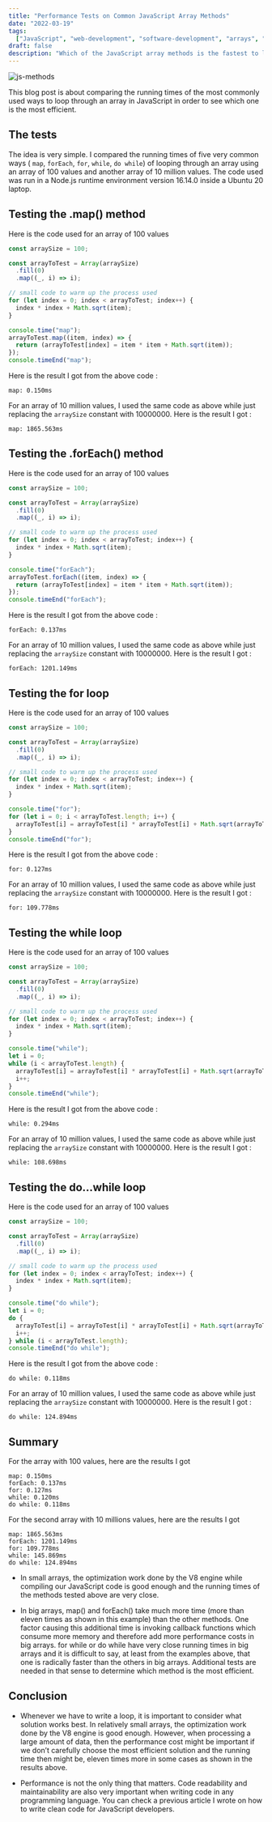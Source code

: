 ```yaml
---
title: "Performance Tests on Common JavaScript Array Methods"
date: "2022-03-19"
tags:
  ["JavaScript", "web-development", "software-development", "arrays", "lists"]
draft: false
description: "Which of the JavaScript array methods is the fastest to loop through an array ? "
---
```


![js-methods](/images/js-methods.png)

This blog post is about comparing the running times of the most commonly used ways to loop through an array in JavaScript in order to see which one is the most efficient.

## The tests

The idea is very simple. I compared the running times of five very common ways ( `map`, `forEach`, `for`, `while`, `do while`) of looping through an array using an array of 100 values and another array of 10 million values.
The code used was run in a Node.js runtime environment version 16.14.0 inside a Ubuntu 20 laptop.

## Testing the .map() method

Here is the code used for an array of 100 values

```javascript
const arraySize = 100;

const arrayToTest = Array(arraySize)
  .fill(0)
  .map((_, i) => i);

// small code to warm up the process used
for (let index = 0; index < arrayToTest; index++) {
  index * index + Math.sqrt(item);
}

console.time("map");
arrayToTest.map((item, index) => {
  return (arrayToTest[index] = item * item + Math.sqrt(item));
});
console.timeEnd("map");
```

Here is the result I got from the above code :

```
map: 0.150ms
```

For an array of 10 million values, I used the same code as above while just replacing the `arraySize` constant with 10000000. Here is the result I got :

```
map: 1865.563ms
```

## Testing the .forEach() method

Here is the code used for an array of 100 values

```javascript
const arraySize = 100;

const arrayToTest = Array(arraySize)
  .fill(0)
  .map((_, i) => i);

// small code to warm up the process used
for (let index = 0; index < arrayToTest; index++) {
  index * index + Math.sqrt(item);
}

console.time("forEach");
arrayToTest.forEach((item, index) => {
  return (arrayToTest[index] = item * item + Math.sqrt(item));
});
console.timeEnd("forEach");
```

Here is the result I got from the above code :

```
forEach: 0.137ms
```

For an array of 10 million values, I used the same code as above while just replacing the `arraySize` constant with 10000000. Here is the result I got :

```
forEach: 1201.149ms
```

## Testing the for loop

Here is the code used for an array of 100 values

```javascript
const arraySize = 100;

const arrayToTest = Array(arraySize)
  .fill(0)
  .map((_, i) => i);

// small code to warm up the process used
for (let index = 0; index < arrayToTest; index++) {
  index * index + Math.sqrt(item);
}

console.time("for");
for (let i = 0; i < arrayToTest.length; i++) {
  arrayToTest[i] = arrayToTest[i] * arrayToTest[i] + Math.sqrt(arrayToTest[i]);
}
console.timeEnd("for");
```

Here is the result I got from the above code :

```
for: 0.127ms
```

For an array of 10 million values, I used the same code as above while just replacing the `arraySize` constant with 10000000. Here is the result I got :

```
for: 109.778ms
```

## Testing the while loop

Here is the code used for an array of 100 values

```javascript
const arraySize = 100;

const arrayToTest = Array(arraySize)
  .fill(0)
  .map((_, i) => i);

// small code to warm up the process used
for (let index = 0; index < arrayToTest; index++) {
  index * index + Math.sqrt(item);
}

console.time("while");
let i = 0;
while (i < arrayToTest.length) {
  arrayToTest[i] = arrayToTest[i] * arrayToTest[i] + Math.sqrt(arrayToTest[i]);
  i++;
}
console.timeEnd("while");
```

Here is the result I got from the above code :

```
while: 0.294ms
```

For an array of 10 million values, I used the same code as above while just replacing the `arraySize` constant with 10000000. Here is the result I got :

```
while: 108.698ms
```

## Testing the do…while loop

Here is the code used for an array of 100 values

```javascript
const arraySize = 100;

const arrayToTest = Array(arraySize)
  .fill(0)
  .map((_, i) => i);

// small code to warm up the process used
for (let index = 0; index < arrayToTest; index++) {
  index * index + Math.sqrt(item);
}

console.time("do while");
let i = 0;
do {
  arrayToTest[i] = arrayToTest[i] * arrayToTest[i] + Math.sqrt(arrayToTest[i]);
  i++;
} while (i < arrayToTest.length);
console.timeEnd("do while");
```

Here is the result I got from the above code :

```
do while: 0.118ms
```

For an array of 10 million values, I used the same code as above while just replacing the `arraySize` constant with 10000000. Here is the result I got :

```
do while: 124.894ms
```

## Summary

For the array with 100 values, here are the results I got

```
map: 0.150ms
forEach: 0.137ms
for: 0.127ms
while: 0.120ms
do while: 0.118ms
```

For the second array with 10 millions values, here are the results I got

```
map: 1865.563ms
forEach: 1201.149ms
for: 109.778ms
while: 145.869ms
do while: 124.894ms
```

- In small arrays, the optimization work done by the V8 engine while compiling our JavaScript code is good enough and the running times of the methods tested above are very close.

- In big arrays, map() and forEach() take much more time (more than eleven times as shown in this example) than the other methods.
  One factor causing this additional time is invoking callback functions which consume more memory and therefore add more performance costs in big arrays.
  for while or do while have very close running times in big arrays and it is difficult to say, at least from the examples above, that one is radically faster than the others in big arrays.
  Additional tests are needed in that sense to determine which method is the most efficient.

## Conclusion

- Whenever we have to write a loop, it is important to consider what solution works best.
  In relatively small arrays, the optimization work done by the V8 engine is good enough.
  However, when processing a large amount of data, then the performance cost might be important if we don’t carefully choose the most efficient solution and the running time then might be, eleven times more in some cases as shown in the results above.

- Performance is not the only thing that matters.
  Code readability and maintainability are also very important when writing code in any programming language.
  You can check a previous article I wrote on how to write clean code for JavaScript developers.
